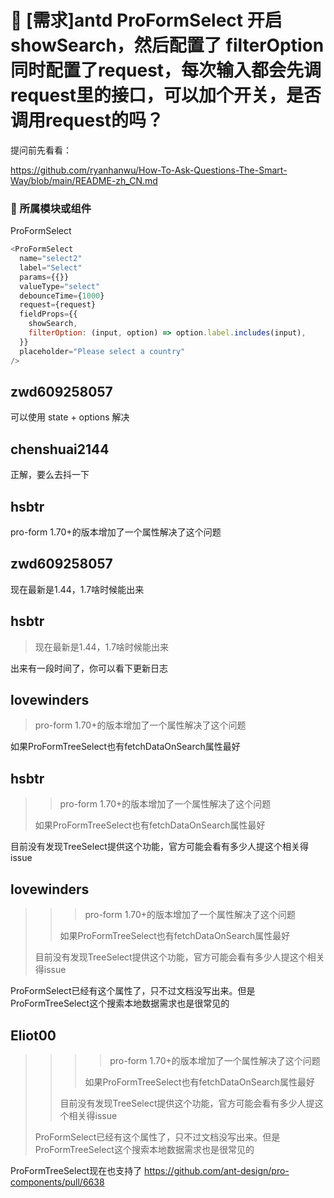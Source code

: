 # 👑 [需求]antd ProFormSelect 开启showSearch，然后配置了 filterOption 同时配置了request，每次输入都会先调request里的接口，可以加个开关，是否调用request的吗？

提问前先看看：

https://github.com/ryanhanwu/How-To-Ask-Questions-The-Smart-Way/blob/main/README-zh_CN.md

### 🔩 所属模块或组件

ProFormSelect

```javascript
<ProFormSelect
  name="select2"
  label="Select"
  params={{}}
  valueType="select"
  debounceTime={1000}
  request={request}
  fieldProps={{
    showSearch,
    filterOption: (input, option) => option.label.includes(input),
  }}
  placeholder="Please select a country"
/>
```

## zwd609258057

可以使用 state + options 解决

## chenshuai2144

正解，要么去抖一下

## hsbtr

pro-form 1.70+的版本增加了一个属性解决了这个问题

## zwd609258057

>

现在最新是1.44，1.7啥时候能出来

## hsbtr

> >
>
> 现在最新是1.44，1.7啥时候能出来

出来有一段时间了，你可以看下更新日志

## lovewinders

> pro-form 1.70+的版本增加了一个属性解决了这个问题

如果ProFormTreeSelect也有fetchDataOnSearch属性最好

## hsbtr

> > pro-form 1.70+的版本增加了一个属性解决了这个问题
>
> 如果ProFormTreeSelect也有fetchDataOnSearch属性最好

目前没有发现TreeSelect提供这个功能，官方可能会看有多少人提这个相关得issue

## lovewinders

> > > pro-form 1.70+的版本增加了一个属性解决了这个问题
> >
> > 如果ProFormTreeSelect也有fetchDataOnSearch属性最好
>
> 目前没有发现TreeSelect提供这个功能，官方可能会看有多少人提这个相关得issue

ProFormSelect已经有这个属性了，只不过文档没写出来。但是ProFormTreeSelect这个搜索本地数据需求也是很常见的

## Eliot00

> > > > pro-form 1.70+的版本增加了一个属性解决了这个问题
> > >
> > > 如果ProFormTreeSelect也有fetchDataOnSearch属性最好
> >
> > 目前没有发现TreeSelect提供这个功能，官方可能会看有多少人提这个相关得issue
>
> ProFormSelect已经有这个属性了，只不过文档没写出来。但是ProFormTreeSelect这个搜索本地数据需求也是很常见的

ProFormTreeSelect现在也支持了 https://github.com/ant-design/pro-components/pull/6638
